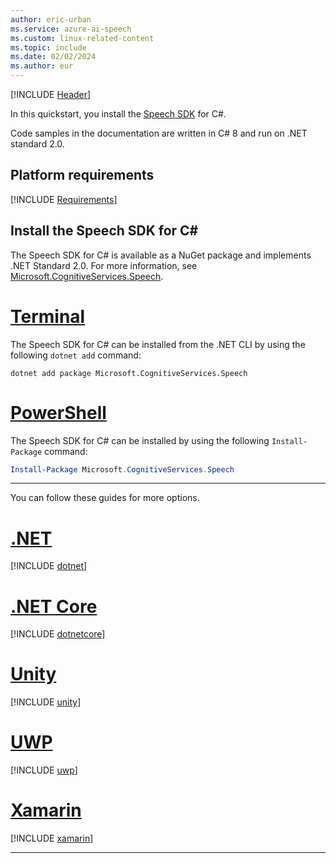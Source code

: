 ```yaml
---
author: eric-urban
ms.service: azure-ai-speech
ms.custom: linux-related-content
ms.topic: include
ms.date: 02/02/2024
ms.author: eur
---
```


[!INCLUDE [Header](../../common/csharp.md)]

In this quickstart, you install the [Speech SDK](~/articles/ai-services/speech-service/speech-sdk.md) for C#.

Code samples in the documentation are written in C# 8 and run on .NET standard 2.0.

## Platform requirements

[!INCLUDE [Requirements](csharp-requirements.md)]

## Install the Speech SDK for C#

The Speech SDK for C# is available as a NuGet package and implements .NET Standard 2.0. For more information, see [Microsoft.CognitiveServices.Speech](https://www.nuget.org/packages/Microsoft.CognitiveServices.Speech).

# [Terminal](#tab/dotnetcli)

The Speech SDK for C# can be installed from the .NET CLI by using the following `dotnet add` command:

```dotnetcli
dotnet add package Microsoft.CognitiveServices.Speech
```

# [PowerShell](#tab/powershell)

The Speech SDK for C# can be installed by using the following `Install-Package` command:

```powershell
Install-Package Microsoft.CognitiveServices.Speech
```

---

You can follow these guides for more options.

# [.NET](#tab/dotnet)

[!INCLUDE [dotnet](csharp-dotnet-windows.md)]

# [.NET Core](#tab/dotnetcore)

[!INCLUDE [dotnetcore](csharp-dotnetcore-windows.md)]

# [Unity](#tab/unity)

[!INCLUDE [unity](csharp-unity.md)]

# [UWP](#tab/uwp)

[!INCLUDE [uwp](csharp-uwp.md)]

# [Xamarin](#tab/xamarin)

[!INCLUDE [xamarin](csharp-xamarin.md)]

---
